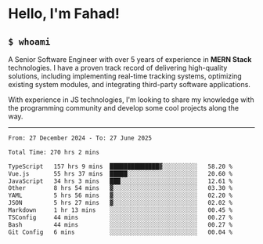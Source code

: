 <h1>Hello, I'm Fahad!</h1>

<h2><code>$ whoami</code></h2>

A Senior Software Engineer with over 5 years of experience in **MERN Stack** technologies. I have a proven track record of delivering high-quality solutions, including implementing real-time tracking systems, optimizing existing system modules, and integrating third-party software applications.

With experience in JS technologies, I'm looking to share my knowledge with the programming community and develop some cool projects along the way.

---

<!--START_SECTION:waka-->

```txt
From: 27 December 2024 - To: 27 June 2025

Total Time: 270 hrs 2 mins

TypeScript   157 hrs 9 mins  ██████████████▓░░░░░░░░░░   58.20 %
Vue.js       55 hrs 37 mins  █████░░░░░░░░░░░░░░░░░░░░   20.60 %
JavaScript   34 hrs 3 mins   ███░░░░░░░░░░░░░░░░░░░░░░   12.61 %
Other        8 hrs 54 mins   ▓░░░░░░░░░░░░░░░░░░░░░░░░   03.30 %
YAML         5 hrs 56 mins   ▓░░░░░░░░░░░░░░░░░░░░░░░░   02.20 %
JSON         5 hrs 27 mins   ▓░░░░░░░░░░░░░░░░░░░░░░░░   02.02 %
Markdown     1 hr 13 mins    ░░░░░░░░░░░░░░░░░░░░░░░░░   00.45 %
TSConfig     44 mins         ░░░░░░░░░░░░░░░░░░░░░░░░░   00.27 %
Bash         44 mins         ░░░░░░░░░░░░░░░░░░░░░░░░░   00.27 %
Git Config   6 mins          ░░░░░░░░░░░░░░░░░░░░░░░░░   00.04 %
```

<!--END_SECTION:waka-->

<!--
**heyFahad/heyFahad** is a ✨ _special_ ✨ repository because its `README.md` (this file) appears on your GitHub profile.

Here are some ideas to get you started:

- 🔭 I’m currently working on ...
- 🌱 I’m currently learning ...
- 👯 I’m looking to collaborate on ...
- 🤔 I’m looking for help with ...
- 💬 Ask me about ...
- 📫 How to reach me: ...
- 😄 Pronouns: ...
- ⚡ Fun fact: ...
-->
